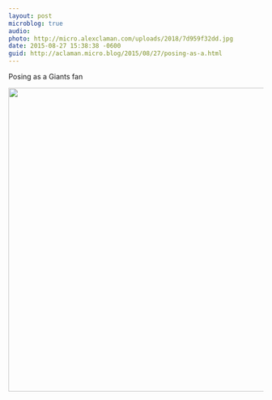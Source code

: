 ```yaml
---
layout: post
microblog: true
audio: 
photo: http://micro.alexclaman.com/uploads/2018/7d959f32dd.jpg
date: 2015-08-27 15:38:38 -0600
guid: http://aclaman.micro.blog/2015/08/27/posing-as-a.html
---
```

Posing as a Giants fan

<img src="http://micro.alexclaman.com/uploads/2018/7d959f32dd.jpg" width="600" height="600" />

